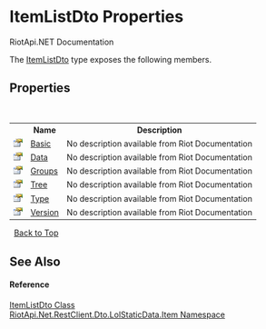 # ItemListDto Properties
RiotApi.NET Documentation 

The <a href="b0c356b4-05ff-d60e-621f-f2254cc8ca6a">ItemListDto</a> type exposes the following members.


## Properties
&nbsp;<table><tr><th></th><th>Name</th><th>Description</th></tr><tr><td>![Public property](media/pubproperty.gif "Public property")</td><td><a href="0e084476-4bbe-0922-f1eb-210d5ab3a337">Basic</a></td><td>
No description available from Riot Documentation</td></tr><tr><td>![Public property](media/pubproperty.gif "Public property")</td><td><a href="c793cd87-9762-0bcd-f48e-342c283b5011">Data</a></td><td>
No description available from Riot Documentation</td></tr><tr><td>![Public property](media/pubproperty.gif "Public property")</td><td><a href="6652b71c-4a17-4390-deaf-607d178d602f">Groups</a></td><td>
No description available from Riot Documentation</td></tr><tr><td>![Public property](media/pubproperty.gif "Public property")</td><td><a href="6c35df6a-19de-dc07-f3df-ce1b691595e0">Tree</a></td><td>
No description available from Riot Documentation</td></tr><tr><td>![Public property](media/pubproperty.gif "Public property")</td><td><a href="f499bbd0-cf69-013f-5845-528acc5f62f3">Type</a></td><td>
No description available from Riot Documentation</td></tr><tr><td>![Public property](media/pubproperty.gif "Public property")</td><td><a href="a86144db-d4d4-811e-20d6-772cce11c031">Version</a></td><td>
No description available from Riot Documentation</td></tr></table>&nbsp;
<a href="#itemlistdto-properties">Back to Top</a>

## See Also


#### Reference
<a href="b0c356b4-05ff-d60e-621f-f2254cc8ca6a">ItemListDto Class</a><br /><a href="de48fbe3-5d1d-7329-f603-32d1973b0313">RiotApi.Net.RestClient.Dto.LolStaticData.Item Namespace</a><br />